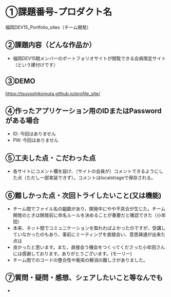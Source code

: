# ①課題番号-プロダクト名

福岡DEV15_Portfolio_sites（チーム開発）

## ②課題内容（どんな作品か）

- 福岡DEV15期メンバーのポートフォリオサイトが閲覧できる会員限定サイト（という建付けです）

## ③DEMO

https://tsuyoshikomuta.github.io/profile_site/

## ④作ったアプリケーション用のIDまたはPasswordがある場合

- ID: 今回はありません
- PW: 今回はありません

## ⑤工夫した点・こだわった点

- 各サイトにコメント欄を設け、（サイトの会員が）コメントできるようにした点（ただし一部実装できず）。コメントはlocalstrageで保存される。

## ⑥難しかった点・次回トライしたいこと(又は機能)

- チーム間でファイル名の齟齬があり、開発中にやや不具合が生じた。チーム開発のときは開発前に命名ルールを決めることが重要だと確認できた（小牟田）
- 本来、ネット間でコミュニケーションを取れればよかったのですが、受講していなかったのもあり、事前にミーティングを直接会い、意思疎通が出来た点は
- 良かったと思います。また、直接会う機会をつくってくださった小牟田さんには感謝しております。ありがとうございます。(モーリー)
- チーム間でのコードの整合性や衝突の解消の難しさがありました。

## ⑦質問・疑問・感想、シェアしたいこと等なんでも

- 
